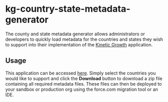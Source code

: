 # kg-country-state-metadata-generator
The county and state metadata generator allows administrators or developers to quickly load metadata for the countries and states they wish to support into their implementation of the [Kinetic Growth](https://www.kineticgrowth.com) application.

## Usage
This application can be accessed [here](http://kg-country-state-metadata-gen.herokuapp.com/). Simply select the countries you would like to support and click the **Download** button to download a zip file containing all required metadata files. These files can then be deployed to your sandbox or production org using the force.com migration tool or an IDE.
